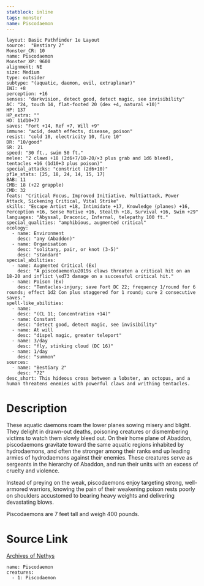 ```yaml
---
statblock: inline
tags: monster
name: Piscodaemon
---
```

```statblock
layout: Basic Pathfinder 1e Layout
source:  "Bestiary 2"
Monster_CR: 10
name: Piscodaemon
Monster_XP: 9600
alignment: NE
size: Medium
type: outsider
subtype: "(aquatic, daemon, evil, extraplanar)"
INI: +8
perception: +16
senses: "darkvision, detect good, detect magic, see invisibility"
AC: "24, touch 14, flat-footed 20 (dex +4, natural +10)"
HP: 137
HP_extra: ""
HD: 11d10+77
saves: "Fort +14, Ref +7, Will +9"
immune: "acid, death effects, disease, poison"
resist: "cold 10, electricity 10, fire 10"
DR: "10/good"
SR: 21
speed: "30 ft., swim 50 ft."
melee: "2 claws +18 (2d6+7/18-20/×3 plus grab and 1d6 bleed), tentacles +16 (1d10+3 plus poison)"
special_attacks: "constrict (2d6+10)"
pf1e_stats: [25, 18, 24, 14, 15, 17]
BAB: 11
CMB: 18 (+22 grapple)
CMD: 32
feats: "Critical Focus, Improved Initiative, Multiattack, Power Attack, Sickening Critical, Vital Strike"
skills: "Escape Artist +18, Intimidate +17, Knowledge (planes) +16, Perception +16, Sense Motive +16, Stealth +18, Survival +16, Swim +29"
languages: "Abyssal, Draconic, Infernal, telepathy 100 ft."
special_qualities: "amphibious, augmented critical"
ecology:
  - name: Environment
    desc: "any (Abaddon)"
  - name: Organisation
    desc: "solitary, pair, or knot (3-5)"
    desc: "standard"
special_abilities:
  - name: Augmented Critical (Ex)
    desc: "A piscodaemon\u2019s claws threaten a critical hit on an 18-20 and inflict \xd73 damage on a successful critical hit."
  - name: Poison (Ex)
    desc: "Tentacles-injury; save Fort DC 22; frequency 1/round for 6 rounds; effect 1d2 Con plus staggered for 1 round; cure 2 consecutive saves."
spell-like_abilities:
  - name:
    desc: "(CL 11; Concentration +14)"
  - name: Constant
    desc: "detect good, detect magic, see invisibility"
  - name: At will
    desc: "dispel magic, greater teleport"
  - name: 3/day
    desc: "fly, stinking cloud (DC 16)"
  - name: 1/day
    desc: "summon"
sources:
  - name: "Bestiary 2"
    desc: "72"
desc_short: This hideous cross between a lobster, an octopus, and a human threatens enemies with powerful claws and writhing tentacles. 
```
# Description
These aquatic daemons roam the lower planes sowing misery and blight. They delight in drawn-out deaths, poisoning creatures or dismembering victims to watch them slowly bleed out. On their home plane of Abaddon, piscodaemons gravitate toward the same aquatic regions inhabited by hydrodaemons, and often the stronger among their ranks end up leading armies of hydrodaemons against their enemies. These creatures serve as sergeants in the hierarchy of Abaddon, and run their units with an excess of cruelty and violence. 

Instead of preying on the weak, piscodaemons enjoy targeting strong, well-armored warriors, knowing the pain of their weakening poison rests poorly on shoulders accustomed to bearing heavy weights and delivering devastating blows. 

Piscodaemons are 7 feet tall and weigh 400 pounds.
# Source Link
[Archives of Nethys](https://aonprd.com/MonsterDisplay.aspx?ItemName=Piscodaemon)
```encounter-table
name: Piscodaemon
creatures:
  - 1: Piscodaemon
```
